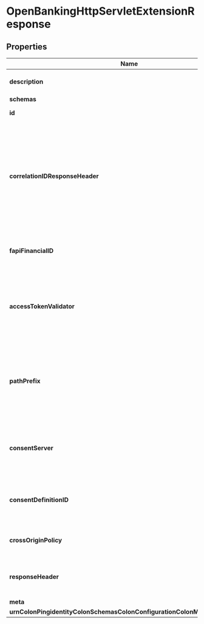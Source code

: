 

# OpenBankingHttpServletExtensionResponse


## Properties

| Name | Type | Description | Notes |
|------------ | ------------- | ------------- | -------------|
|**description** | **String** | A description for this HTTP Servlet Extension |  [optional] |
|**schemas** | **List&lt;EnumopenBankingHttpServletExtensionSchemaUrn&gt;** |  |  |
|**id** | **String** | Name of the HTTP Servlet Extension |  |
|**correlationIDResponseHeader** | **String** | Specifies the name of the HTTP header that will contain a correlation ID value. This header will be used both in downstream requests to the Consent API and in responses to the Open Banking client. The value \&quot;x-fapi-interaction-id\&quot; is recommended. |  [optional] |
|**fapiFinancialID** | **String** | The unique financial id of the ASPSP associated with this Open Banking service. |  [optional] |
|**accessTokenValidator** | **List&lt;String&gt;** | If specified, the Access Token Validator(s) that may be used to validate access tokens for requests submitted to this Open Banking HTTP Servlet Extension. |  [optional] |
|**pathPrefix** | **String** | An optional ASPSP-specific path prefix to include in the base URI path. If specified with the value \&quot;myPrefix\&quot;, for example, the base path will be /myPrefix/open-banking/v1.1/. |  [optional] |
|**consentServer** | **String** | Specifies the PingDirectory instance that is hosting the Consent API for storage and retrieval of Account Requests. |  [optional] |
|**consentDefinitionID** | **String** | The name/id of the consent definition, as defined in the consent-server, that is used for storing Account Requests. |  |
|**crossOriginPolicy** | **String** | The cross-origin request policy to use for the HTTP Servlet Extension. |  [optional] |
|**responseHeader** | **List&lt;String&gt;** | Specifies HTTP header fields and values added to response headers for all requests. |  [optional] |
|**meta** | [**MetaMeta**](MetaMeta.md) |  |  [optional] |
|**urnColonPingidentityColonSchemasColonConfigurationColonMessagesColon20** | [**MetaUrnPingidentitySchemasConfigurationMessages20**](MetaUrnPingidentitySchemasConfigurationMessages20.md) |  |  [optional] |



